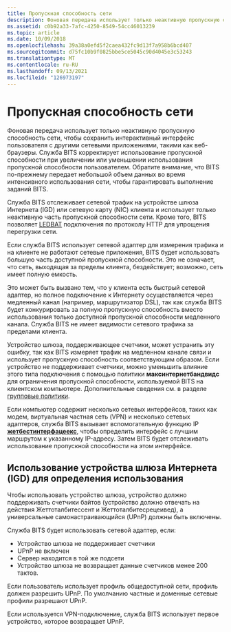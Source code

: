 ```yaml
---
title: Пропускная способность сети
description: Фоновая передача использует только неактивную пропускную способность сети, чтобы сохранить интерактивный интерфейс пользователя с другими сетевыми приложениями, такими как Internet Explorer.
ms.assetid: c0b92a33-7afc-4250-8549-54cc46013239
ms.topic: article
ms.date: 10/09/2018
ms.openlocfilehash: 39a38a0efd5f2caea432fc9d13f7a958b6bcd407
ms.sourcegitcommit: d75fc10b9f0825bbe5ce5045c90d4045e3c53243
ms.translationtype: MT
ms.contentlocale: ru-RU
ms.lasthandoff: 09/13/2021
ms.locfileid: "126973197"
---
```

# <a name="network-bandwidth"></a>Пропускная способность сети

Фоновая передача использует только неактивную пропускную способность сети, чтобы сохранить интерактивный интерфейс пользователя с другими сетевыми приложениями, такими как веб-браузеры. Служба BITS корректирует использование пропускной способности при увеличении или уменьшении использования пропускной способности пользователем. Обратите внимание, что BITS по-прежнему передает небольшой объем данных во время интенсивного использования сети, чтобы гарантировать выполнение заданий BITS.

Служба BITS отслеживает сетевой трафик на устройстве шлюза Интернета (IGD) или сетевую карту (NIC) клиента и использует только неактивную часть пропускной способности сети. Кроме того, BITS позволяет [LEDBAT](https://blogs.technet.microsoft.com/networking/2018/07/25/ledbat/) подключения по протоколу HTTP для упрощения перегрузки сети.

Если служба BITS использует сетевой адаптер для измерения трафика и на клиенте не работают сетевые приложения, BITS будет использовать большую часть доступной пропускной способности. Это не означает, что сеть, выходящая за пределы клиента, бездействует; возможно, сеть имеет полную емкость.

Это может быть вызвано тем, что у клиента есть быстрый сетевой адаптер, но полное подключение к Интернету осуществляется через медленный канал (например, маршрутизатор DSL), так как служба BITS будет конкурировать за полную пропускную способность вместо использования только доступной пропускной способности медленного канала. Служба BITS не имеет видимости сетевого трафика за пределами клиента.

Устройство шлюза, поддерживающее счетчики, может устранить эту ошибку, так как BITS измеряет трафик на медленном канале связи и использует пропускную способность соответствующим образом. Если устройство не поддерживает счетчики, можно уменьшить влияние этого типа подключения с помощью политики **максинтернетбандвидс** для ограничения пропускной способности, используемой BITS на клиентском компьютере. Дополнительные сведения см. в разделе [групповые политики](group-policies.md).

Если компьютер содержит несколько сетевых интерфейсов, таких как модем, виртуальная частная сеть (VPN) и несколько сетевых адаптеров, служба BITS вызывает вспомогательную функцию IP [**жетбестинтерфацеекс**](/windows/desktop/api/iphlpapi/nf-iphlpapi-getbestinterfaceex), чтобы определить интерфейс с лучшим маршрутом к указанному IP-адресу. Затем BITS будет отслеживать использование пропускной способности на этом интерфейсе.

## <a name="using-an-internet-gateway-device-igd-to-determine-usage"></a>Использование устройства шлюза Интернета (IGD) для определения использования

Чтобы использовать устройство шлюза, устройство должно поддерживать счетчики байтов (устройство должно отвечать на действия Жеттоталбитессент и Жеттоталбитесрецеивед), а универсальные самонастраивающийся (UPnP) должны быть включены.

Служба BITS будет использовать сетевой адаптер, если:

-   Устройство шлюза не поддерживает счетчики
-   UPnP не включен
-   Сервер находится в той же подсети
-   Устройство шлюза не возвращает данные счетчиков менее 200 тактов.

Если пользователь использует профиль общедоступной сети, профиль должен разрешить UPnP. По умолчанию частные и доменные сетевые профили разрешают UPnP.

Если используется VPN-подключение, служба BITS использует первое устройство, которое возвращает UPnP.